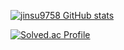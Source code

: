 [![jinsu9758 GitHub stats](https://github-readme-stats.vercel.app/api?username=jinsu9758)](https://github.com/jinsu9758/github-readme-stats)

[![Solved.ac Profile](http://mazassumnida.wtf/api/v2/generate_badge?boj=jinsu9758)](https://solved.ac/jinsu9758/)
